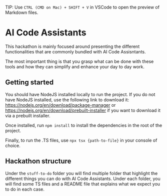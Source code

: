 TIP: Use `CTRL (CMD on Mac) + SHIFT + V` in VSCode to open the preview of Markdown files.

# AI Code Assistants

This hackathon is mainly focused around presenting the different functionalities that are commonly bundled with AI Code Assisntants.

The most important thing is that you grasp what can be done with these tools and how they can simplify and enhance your day to day work.

## Getting started

You should have NodeJS installed locally to run the project. If you do not have NodeJS installed, use the following link to download it: https://nodejs.org/en/download/package-manager or https://nodejs.org/en/download/prebuilt-installer if you want to download it via a prebuilt installer.

Once installed, run `npm install` to install the dependencies in the root of the project.

Finally, to run the .TS files, use `npx tsx {path-to-file}` in your console of choice.

## Hackathon structure

Under the `stuff-to-do` folder you will find multiple folder that highlight the different things you can do with AI Code Assistants. Under each folder, you will find some TS files and a README file that explains what we expect you to do in each case.
